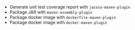 - Generate unit test coverage report with `jacoco-maven-plugin`
- Package JAR with `maven-assembly-plugin`
- Package docker image with `dockerfile-maven-plugin`
- Package docker image with `docker-maven-plugin`